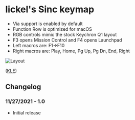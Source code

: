 # lickel's Sinc keymap

- Via support is enabled by default
- Function Row is optimized for macOS
- RGB controls mimic the stock Keychron Q1 layout
- F3 opens Mission Control and F4 opens Launchpad
- Left macros are: F1->F10
- Right macros are: Play, Home, Pg Up, Pg Dn, End, Right

![Layout](https://i.imgur.com/uQnzMSe.png)

([KLE](http://www.keyboard-layout-editor.com/#/gists/e0350d8914cac3166abcca6abfd093b7))

## Changelog

### 11/27/2021 - 1.0

- Initial release
